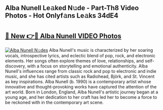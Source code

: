 ## Alba Nunell Le𝚊ked N𝚞de - Part-Th8 Video Photos - Hot Onlyf𝚊ns Le𝚊ks 34dE4

# <h2><a href="http://ab36106.deff.icu/?id=Alba+Nunell">🔗 New 👉🔴 Alba Nunell VIDEO Photos</a></h2>

[![Alba Nunell N𝚞des](https://i.imgur.com/rIISA9y.gif)](http://ab36106.deff.icu/?id=Alba+Nunell)
Alba Nunell's music is characterized by her soaring vocals, introspective lyrics, and eclectic blend of pop, rock, and electronic elements. Her songs often explore themes of love, relationships, and self-discovery, with a focus on storytelling and emotional authenticity. Alba Nunell's influences range from classic rock and pop to electronic and indie music, and she has cited artists such as Radiohead, Björk, and St. Vincent as key inspirations. Alba Nunell (b. 1990) is a contemporary artist whose innovative and thought-provoking works have captured the attention of the art world. Born in London, England, Alba Nunell's artistic journey began at a young age, and her dedication to her craft has led her to become a force to be reckoned with in the contemporary art scene.
